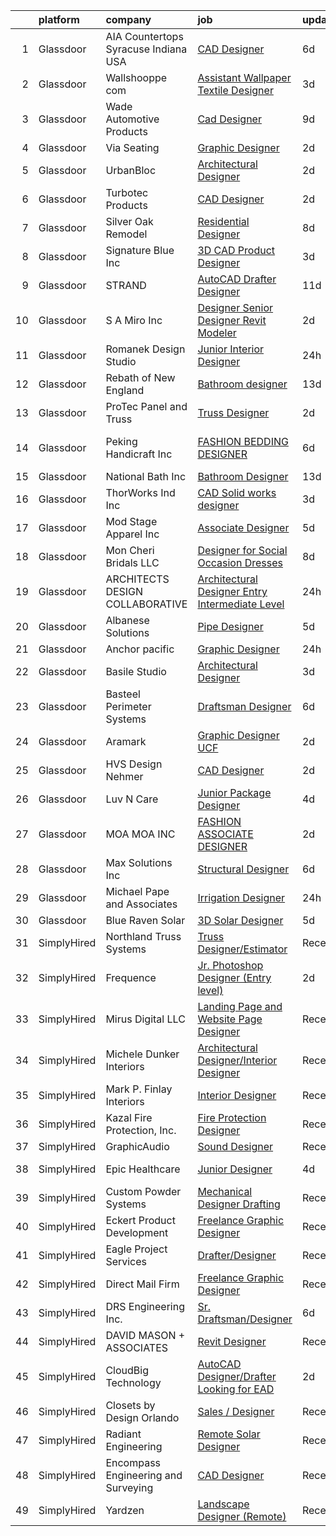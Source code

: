 

|    | platform    | company                                  | job                                                                                                                                                                                                                                                                                                                                                                                                                                                                                                                                                                                                                                                                                                                                                                                                                                                                                                          | update_time   | location                |
|---:|:------------|:-----------------------------------------|:-------------------------------------------------------------------------------------------------------------------------------------------------------------------------------------------------------------------------------------------------------------------------------------------------------------------------------------------------------------------------------------------------------------------------------------------------------------------------------------------------------------------------------------------------------------------------------------------------------------------------------------------------------------------------------------------------------------------------------------------------------------------------------------------------------------------------------------------------------------------------------------------------------------|:--------------|:------------------------|
|  1 | Glassdoor   | AIA Countertops   Syracuse  Indiana  USA | [CAD Designer](https://www.glassdoor.com/partner/jobListing.htm?pos=116&ao=1110586&s=58&guid=00000182a04db3779038e59a0a2930fa&src=GD_JOB_AD&t=SR&vt=w&ea=1&cs=1_1bee5c77&cb=1660546823528&jobListingId=1008060992323&cpc=23A796B44307ADD7&jrtk=3-0-1gag4rct9k61l801-1gag4rctnii2k800-bfefe96ab49a75f5--6NYlbfkN0DL9VxvuwsXKGG1X9b-5jECeOd4H_UpJehWX3Hrme_oVM0eBdFY6wnadtj-6Z5-XsySmj_ABo60m3gNR1CNwl548YDJSDfwBaYoatK6UD_Phvf_brajDMdpNS5GwL0lGMbeZOkcNb5sjPIiE9_1XcOdIZZKmQO7Z24BVzmc9d88AKu3PEoPwmcq3lLzUtYdWye-wAJEpQv2KkmGmWW8diftmDC3KasVnYCZdpeqpPForNJ9G-6MHXHjt2MAbbfrUgQKtaZB--OEQphDUa81oeifuhW5Zdc2QoiN2QssosNYxopXEsXXkSN4PJ90T1-7Sm4fgDeIEkmJO6NJ77LmALsoFxaeRz8Aj7oXPyTX8dmaTP3lIxdeZrjk4Jmr5DEGyPvASOXbRxOIV35f5-42WuxFEivSJBFDDieC2zA8v55j_HRIt6CYK_gtmtHwuHwoyIlxM7bgtIE4gg4aU5apiNdk1IShW1oul5crCz-oBQ2VtIePn6k1oRSnQN2IAVwUH1M%3D)                                                        | 6d            | Syracuse, IN            |
|  2 | Glassdoor   | Wallshooppe com                          | [Assistant Wallpaper Textile Designer](https://www.glassdoor.com/partner/jobListing.htm?pos=130&ao=1110586&s=58&guid=00000182a04db3779038e59a0a2930fa&src=GD_JOB_AD&t=SR&vt=w&ea=1&cs=1_e28e97d5&cb=1660546823529&jobListingId=1008067010991&cpc=F793441F64F6F721&jrtk=3-0-1gag4rct9k61l801-1gag4rctnii2k800-fbf8e3a04dec8374--6NYlbfkN0CKNvdBtBh9SnuMcnkEvhJOJZTsmZHyY3ybnWicrfIHv97nR43vVhO-i8ot4X9sG2294QwZ7V6IZxVNJiPY8iitf1MqyLPOpVCXQHx4nFO-VTFSzISbuaeT5xWRb2C8DYvhzIktWIxp1_qRBokMSx8DU4ebBjW3FnugYUZ7oi0fgBEpb48vSKgRMydeTl8slz-iFSnHaFxNzXqKmubtq_hOhHSMWwJ9KWTThz4TaUPJxmvVJ7blPMdyYi5VPs_ayH8h3ZnOsPo_27tPkyUcXaJElYtZHm9bUPSm7bM-SVG48Af0YRwCFnfrYh-e9TA7qT4mQuKIEKHG_9BttHO93GqMd562m-S4rHEza7hfYa5fvG481D4fTZfGYO_FyFrGpKu_WQV20bcUiCUCTB7n56f-_K9CZgQvTupeT5xnjc6knKr02tSqG2TSmnioZjPRXNBjx_KJURnLAGl29tL9FGQWwSF2SX5kks2ow112qrlpv1V-ozOnLyg_fdtZYo70Id42NJUFvRPv-Q%3D%3D)                  | 3d            | Los Angeles, CA         |
|  3 | Glassdoor   | Wade Automotive Products                 | [Cad Designer](https://www.glassdoor.com/partner/jobListing.htm?pos=118&ao=1110586&s=58&guid=00000182a04db3779038e59a0a2930fa&src=GD_JOB_AD&t=SR&vt=w&ea=1&cs=1_d67b85f7&cb=1660546823528&jobListingId=1008055984808&cpc=006647ECB170E34D&jrtk=3-0-1gag4rct9k61l801-1gag4rctnii2k800-bd6dac7dc1da526a--6NYlbfkN0CHpSnjIPxMtekS58WZl5Olhjo2iWL5RjE_Boe0ccr3Ft9slSUHXB-2R_QLyfj9mhhYhnnBie6RQ_eWupc9yan12A-MYpE4MCaaD00Qe91jBJlxuEBhzgkbZPXm4BJI8J4SqSzHUA2zeYh4j1-9pHwvuPalaFPja8EHKMEHNWUVc70Yf8NDRQ9dY-WOV-3XdD22I15ybx-go5pKJMPDFshraEuIB2sGi1Zjtlm6wIH_VH1hKDXN7s0pTFsOOt2AcuL12dy6565qmHjZy7wKLnSOruOClIH3uTkolSoKyZacJJhhll8-BZ7R5syTAJ5MdPH184m4XLw1FqjhkjjPiO8S3TtTArKrJuRirYdDM8pa7_LuTsXy28MV_1HB9jAIXaQGREJgsRcx2l4CJKqfUqK_TeBgEZlDC20BO5OjgkYK1ccBtAUGejah39JGUbJlyFaxn1wgw6hynbm9NGOzWUf_DZpkhiU728GE5OliHHZSllYDE75_OM4x)                                                                      | 9d            | Salt Lake City, UT      |
|  4 | Glassdoor   | Via Seating                              | [Graphic Designer](https://www.glassdoor.com/partner/jobListing.htm?pos=103&ao=1110586&s=58&guid=00000182a04db3779038e59a0a2930fa&src=GD_JOB_AD&t=SR&vt=w&cs=1_7031c29a&cb=1660546823524&jobListingId=1008068135636&cpc=0235270BC6B3165D&jrtk=3-0-1gag4rct9k61l801-1gag4rctnii2k800-d92e9d04b23b653d--6NYlbfkN0Da-Cx1TbUPouR8Cak7DPplTT5oUnR1wCs8tgPzGdYbz2j1yUFC4FvklXxDIGLSRmdrr2Z5ozzhthS7cKYcHnAp3ROtc8Ms539D1hs-stpJSf1gFt4ikMtw2nhyXEU9-NenVezEI2AWBMjH8Pmods5MTBnIendEESibVpgYYGO0gd6d-AB5keTA6ArJjrp_RByp58lPTLD0wOrWeQQ7hBUsgPoyKtsB9qK38IMVo-ORKx7tMW7l9WSx9Ofhcod967CkG0w9YtgxFrxfg76lEJENoKy32cfCDQA1kO5kbDpLJR5d7AEMkllSPMw07FW2XY3PH_W9Z9XZjhbVnXrb9YbveIUrGwesFLmDphztY4UfgGhc5KRbGofiXkdYuFU7RbjIetouqRSoqYYLrG0qBjC27XAfspLuKkcaqnyeoLBI8YcjMWUl1RzOhGarO9rIEZosUUxCuZ6wDnVkyGXC_h6qJ-sxGlSMYNDCZRrkubjU5yDqwumOhWrf4FRPkHRaWo4%3D)                                                         | 2d            | Sparks, NV              |
|  5 | Glassdoor   | UrbanBloc                                | [Architectural Designer](https://www.glassdoor.com/partner/jobListing.htm?pos=106&ao=1110586&s=58&guid=00000182a04db3779038e59a0a2930fa&src=GD_JOB_AD&t=SR&vt=w&ea=1&cs=1_122090f9&cb=1660546823526&jobListingId=1008068632380&cpc=FBD2829E5030877A&jrtk=3-0-1gag4rct9k61l801-1gag4rctnii2k800-ec8dcd0dfc360927--6NYlbfkN0CNayYzF1mBaI40OgT78t3Q2d9IxlwDzhsYR4HK7epYUURqj7ThGxATS46so77K74Bg_a0OuD2v-AQ930NLPmCvJjMzWR7MQlCLbTzN2RJZV8iA4sVSpMYfv8ZNnYu5VsQq4MM563MHJMQXYim7-0LUPxsZkyJ1Nb2SVn7ibh0ZvcO0gJh9PaMiXF_wfQAcn0G57beuCRRieypPqDplZvtC7bO2EaxvsnIhrXel-7Jal686ss8LhPye5jqrouj3zDR2C_bAfzjsVvfX8WJ516NJkzSIYGdB5urmHke75UrCG89RZUiXBQRhTRvWjdY3pza35LDnXS378uqSbBnULY49eVXR2PBw8I-9DjgTQfj_vJlTj3vRPefXR2F4aO_VFrh46voTZDEWifvnBrsOnqCWZDHiaxpXdwiCH7S1N9S07WDt1OTeZX-HP3rHFqL5jPj8uSWxn27IhVCgqMOX2R3Anbbc7T6KZuOOY9pZxbwg-bXfWizOzI6ohHgOQ1ciKIBLEiPGGSTcig%3D%3D)                                | 2d            | San Leandro, CA         |
|  6 | Glassdoor   | Turbotec Products                        | [CAD Designer](https://www.glassdoor.com/partner/jobListing.htm?pos=104&ao=1110586&s=58&guid=00000182a04db3779038e59a0a2930fa&src=GD_JOB_AD&t=SR&vt=w&ea=1&cs=1_7d354847&cb=1660546823525&jobListingId=1008068362493&cpc=C36052A7C128A3E9&jrtk=3-0-1gag4rct9k61l801-1gag4rctnii2k800-9fd5c95f98394e45--6NYlbfkN0BuJRXdvue9dolYTmuHwn9XHfC0H7lVX1XEupFdILV34sA0xxdJW2kGSca0JTNFmQvbz8i2rJUwqs6iCAP5EvjyeuLCYoXrrU-oAeAcdNQQoiwKoozbvUHaTI7tGG_G3PE0HzCnHovn9y4MospxKHrwuGCIDbx4YkRCTlxU5u4O3oHzBBd6eQNjt6ZMOe3yU76h72HyL4qRs3SHH1R6bbChjPZol_DwNk-dTONCNyDDeSeR5PaFiFZMXDvG13BCNx-FM_A4mh0nHOxMi6WM7Srq2j7srZftSYUqgJdjcvqAAoM4H3VY0RwkIfq4EDaTAAEWVRr5-zdkE0u9X7s1URxtH-fkfSya350oFTq7C6TCeuRJ7-ivM97qaG6Y9wyLaffrTxjcnu77L1cXRgZHbMx3sX3BlL8kH4a52_af4XYmuIJKCOg0miEAyqNmwq7gK0iYJ3fflP9L6WnMdpjoBmjlEIYKOhlS2LfNHAxxTd0wxx5rQIvGPoqOZZShIAEchj5hVwSdNFu6aQ%3D%3D)                                          | 2d            | Newton, NC              |
|  7 | Glassdoor   | Silver Oak Remodel                       | [Residential Designer](https://www.glassdoor.com/partner/jobListing.htm?pos=109&ao=1110586&s=58&guid=00000182a04db3779038e59a0a2930fa&src=GD_JOB_AD&t=SR&vt=w&ea=1&cs=1_cfef908c&cb=1660546823527&jobListingId=1008057110527&cpc=8454459131F57D30&jrtk=3-0-1gag4rct9k61l801-1gag4rctnii2k800-29cd72c61e90d9fd--6NYlbfkN0ADLAHclh9lV-IxvB6UYDSKUEuUdoKGtKF6pQc5DJWRU1flhNZ_paebUl_gYXNmVYEIgsnXLVksZ1r7z3xEodOvzFklO4mhlnsx8HSzODpaRj0ljGnt5FQVQUGqqffbmBbrNHJ1AZyLu5olhjed8WdYoa4BiMtzCFrcuWxcA6EblUt-u6f2BON9kdNglunDh6cSlw6VDcop1eVrny5oGpjbM3ebmnXMld2Fh1t3_t40Bxer8Zt-AIHNVy4wmlp10IQOP5IeTtfHKH_JzLWHiR0RgFzxIcQqIThw4fY0pAG2olnAmEdG3k8o-J4PuT4QRDFs6RI1OQcVkUIEJ0VsbtSANbQ3--yBI-aPR2VkpxK6LI9dTBJ6i8b0vrtAevjChs9gNOMXRFUn5vN4y3XosOnHzarNOu7ZmDBdH8HZ3MAmM_ImjR9U0kdJNdOrEPNJxJ4Uwnm1Uy5PgrRrDrE6JYyARTr6cUHK74g6CpuW0mHIxMX3OXoXVqAD8MYZZasKagA%3D)                                                | 8d            | Atlanta, GA             |
|  8 | Glassdoor   | Signature Blue Inc                       | [3D CAD Product Designer](https://www.glassdoor.com/partner/jobListing.htm?pos=111&ao=1110586&s=58&guid=00000182a04db3779038e59a0a2930fa&src=GD_JOB_AD&t=SR&vt=w&ea=1&cs=1_c797551d&cb=1660546823527&jobListingId=1008067139928&cpc=B4454408B5C4E155&jrtk=3-0-1gag4rct9k61l801-1gag4rctnii2k800-60f998b6e88f67b3--6NYlbfkN0Bi-g4OEguhQEx4pjzkmulzkFDPdVMQm6g82nLRMcVRUMnZUr0y5XvhZobY6IBj37mumuHfRFhn6GcxPqGYtyHZAmGoREzziX2KWrII9ymLQD4xQLMuC9tbnSFUFRxFIKk6rMlux-dGOgWNSr_QNGWKZBTdD5P0FcsM6M7m_KJith9F0zl_j0u9Q7WO9RDd2JVqmDWkBlbBr5ak1vzBF0WUvd68V60T2z80tQlIVEDFEsIzoj_n3j75qMhet4XkI27O8pHAN4UZ6M6wZWTNm89coBOnB3Vn90TfsNWzpe5U-fzzUFQTdsMp7EkQqMuVsXFeXmvYhmgyoVzPwOZ90E0W-TFOWtM0DQNHFOqJ1L73yvfUvkXh8V94s7uKJJQj2RCt-kTaVjx295nRcVESUfVp67l6Hpz2KbiHW45FzFaqNqZ0Q1ZW40eG-_gMs5dWDdDilP-Ja839RqaH9fjC0-BW4EQKL-f_Sm3WrhbRJBXrDgRoBLlANNqHyEeY_oCKsIJ1ypeXRw4dMw%3D%3D)                               | 3d            | Walnut, CA              |
|  9 | Glassdoor   | STRAND                                   | [AutoCAD Drafter Designer](https://www.glassdoor.com/partner/jobListing.htm?pos=126&ao=1110586&s=58&guid=00000182a04db3779038e59a0a2930fa&src=GD_JOB_AD&t=SR&vt=w&ea=1&cs=1_cb9a4470&cb=1660546823529&jobListingId=1008050297245&cpc=8A0D8B039440F4CD&jrtk=3-0-1gag4rct9k61l801-1gag4rctnii2k800-42128e8cbddbb27a--6NYlbfkN0D4nuovUOU2dPryPr7-xanE7ZFWASvaSyNm3BqXIbrO0mbuVs3KgtuhPgRkUgbyHy7TU9M3cANGhuCte74zt19L1fYku1wkNo_XghEaL9WYO8SKYALnIunKfbbyStydqhnsTqts5TJrpmlK7jbo0jsZnu6cOC9Ixj22aAgng2V5nuCjQNeq_VeDAyLad11lm0lvZdJvUuStuqdcK9kfqXYhx-pe8K1a4fuepLKmD1DruGeADzVERBbnJPbv7RDX45mukPN8S-2vklblqglwFS3txm2aJfXasiiRwvISKpUJHdVFp3J0_jbBO-BzdnWM6M5waF_2DZ1gZuJFMN96ICBVhJ9DF1reukQ1OK9s0gugQvzvTYF-4kBcwhIm45ubzOpjLs3siFz2XKBTz4UHjUw6w-kc-KLRze6dzeb36vYef_7G9boraNPMCIILNz_fg5nhVmCaGjIQOWZnNcvZNvm79L9ZHA69c_ZaDzX4eQ7kSXIfHgYo1YQ07qp6IUAYklhVLgh4E3Jntg%3D%3D)                              | 11d           | Dallas, TX              |
| 10 | Glassdoor   | S  A  Miro  Inc                          | [Designer Senior Designer  Revit Modeler](https://www.glassdoor.com/partner/jobListing.htm?pos=127&ao=1110586&s=58&guid=00000182a04db3779038e59a0a2930fa&src=GD_JOB_AD&t=SR&vt=w&ea=1&cs=1_ad5041f0&cb=1660546823529&jobListingId=1008069101895&cpc=40021B6B9FB64F38&jrtk=3-0-1gag4rct9k61l801-1gag4rctnii2k800-844c6384dc63a064--6NYlbfkN0Bu4FQ22loMqVvCCWzX_HRouZe6KJrZcG18s6aqB-lKrTGG0zR6SSZkRqLxj3x1kkzgS1f4gas221zMRO87PqWKNGwpSezF2ZbpDTG5ckIpgRmXlsyVINXFzp07IOxI5nuiWPykNaQTYE19jD0_hUrzEJTp9LrQlE3J9KyQue3NS4PcRoHg2HfLdA13L_iva6rGwdrVq6LHkYfhBy3Ys_fayIjioWEJsPkcJrT3oVf7k1ERS9sDBcP2Rw_l3uFgdYuNc0dmndopEzZUUaCMK5PhXwxc8G32v0R7wjfO-JoQYGev8NWQG4drUqXEviIJeRgviOQxiS3szZcTvlp3u8Tk7NwbY9-yjGULFHkETy7hZ1ThluJMJb1GVCjryGlwGtUqsWYpLLzs29Lz-yMiGgjeoRKMdG72-r2KCO-Ei06Tqk_-fEmaO0NyD3XKqIW1WbcqMRURqDzWQRjFjYKMusT7_luNiP7jYZXo31gL5q7E9SB3kJlMXlgkey-QgEvLmNsn-ThWtc5I_9gOW-WhTdAR)           | 2d            | Denver, CO              |
| 11 | Glassdoor   | Romanek Design Studio                    | [Junior Interior Designer](https://www.glassdoor.com/partner/jobListing.htm?pos=125&ao=1110586&s=58&guid=00000182a04db3779038e59a0a2930fa&src=GD_JOB_AD&t=SR&vt=w&ea=1&cs=1_ffe2407b&cb=1660546823529&jobListingId=1008071125770&cpc=923E3B470662C757&jrtk=3-0-1gag4rct9k61l801-1gag4rctnii2k800-ae86b098eface932--6NYlbfkN0BTy4Vq3kUv-8E8fBOrhZt-7WJQYqv7u2ur6JnxlE7nq4-qXnbw0pV0zIx3gJMYnzlIb8wJfJVN6Ld7rCCQE3bmlrPHd-92xuvaUj7ZPLjy6OM40FN0PBFKDEKhNvDn9d4c_Rd-wq0C4uG6VEQ2fBPDQzI7T-C_OthU6nCYRtdWvhsPPZ4ptMur0-IODcQ7bGmdOC5fYZDfuUKExTIOmsevhm8CFMwPtisS0xqvUlyRtdmBfWR6YmmVn9njxh0ytEdMkOH8GZk4m0bbheexo1cV7qXQHHEJEEjq8dKg3Osl1N3ZOzTB0-jEx4mpV0TwgmDVondCZreaqwt6X0lOCQENbMiDwo7affd4ZSxSl0eJiaofkMWY8Gc4i_U0r12pwgtZ4V53oGeCUu5PlvoIczEGshbvJHE-tKzPIY5tIXtdpbQ8OX8wwdged5u1jhZ_PBjl1eQBe8W5P21s4rRJCH3y310SinWGSCx_H7x9-brytKPP-0epJhL4BCv3IXS4vDGcdZ3669nAUg%3D%3D)                              | 24h           | Los Angeles, CA         |
| 12 | Glassdoor   | Rebath of New England                    | [Bathroom designer](https://www.glassdoor.com/partner/jobListing.htm?pos=110&ao=1110586&s=58&guid=00000182a04db3779038e59a0a2930fa&src=GD_JOB_AD&t=SR&vt=w&ea=1&cs=1_40b5330b&cb=1660546823527&jobListingId=1008044937603&cpc=9B12395D9F8719A3&jrtk=3-0-1gag4rct9k61l801-1gag4rctnii2k800-e4b87511f97b73d8--6NYlbfkN0BEi2WQZuqn2kYNyXpGfx6DB6u809duMqa3v7bCT3PISkGPlPOSw-o0p-Kv1LZsaqk6SjRDfiyODlkBBAS9-HdWv6lRlYCYi3_1o-n4Dvo5vwaJ23tVw0XkgbNfZZKrjNqA-N70qHgxXz8RiIWWsYbkqn1yi0FXxp_uyFfpHHicl9sD-s3GfIQzAA4zq7laJKQyBVn9kOoVtLryt1NCqx82_p8u_t1AxjwWXfN5hoqARMPcyt334hBx1F4NnP6JB2ITnbQvieAiKZSvMl6owJdncfdyDlOEiBiz6f0K-96oNmce3__o1GIX8mPeGDEgrIbjL5IAEpB8YSJMdeVZgm__bJlTsjs_vsXMgy9GhtP2t9XmYDMq-1zU2YYodwWZSCC3SNrvl9hoVH1KNblmqcXO09rf1sgNbQr3VHjdlI1ECqTQteqq73MlCnU41pb3RKBT9R9eTCzD8IE4k1VBZSQqXSXrKAI4m2N7j5tWAI8XMC9pB6nsNGAvmu3bvkbNB_M%3D)                                                   | 13d           | Hartford, CT            |
| 13 | Glassdoor   | ProTec Panel and Truss                   | [Truss Designer](https://www.glassdoor.com/partner/jobListing.htm?pos=120&ao=1110586&s=58&guid=00000182a04db3779038e59a0a2930fa&src=GD_JOB_AD&t=SR&vt=w&ea=1&cs=1_68cdfb69&cb=1660546823529&jobListingId=1008068396055&cpc=F5E96E35A1725171&jrtk=3-0-1gag4rct9k61l801-1gag4rctnii2k800-0f42a1de8238261c--6NYlbfkN0BTy4Vq3kUv-8E8fBOrhZt-7WJQYqv7u2ur6JnxlE7nq4-qXnbw0pV0LnjGnDSOTSr7PN-lte9s_zM5WMbee_etS3dYk9BLl2z48A_bQG3oZZS3KQNEwlvEBphUvlJeoY6XaDr9kMypHeJ8P1yNP26ENc0DH7lomL9MjWhrc-iTdi4EHFRWNadyxmHuXP7ZkxRbsIsAuyUlgZuIlkUjmXYu_iRFgGCDiLQE-WRBI_uSYwiQNel-97YMp5W0d41mtCF5-N3ZazHcRde7F31VBmXI42cMyBkJcbWtsj_slMdclhzzKKesoNPs5XQiljy4wn1oZ5T1iqgAaqEc-mhM96H3mTeLwKgx6FOw6bDWXQrA_oe_Pr-qxOTssXEbkCh9givjjGIyIlInDm-Mn7S-cVl4E2pvigOy7sm3WjWe-qViFbsHtVOyflgi5uXkB2RYSLSxvtu5HLKXUxLY4Xrx12XTsvLyfko6Vbdx0ecUnml-PLEBJBZuTYLGBqxDcaLIbEA%3D)                                                      | 2d            | Remote                  |
| 14 | Glassdoor   | Peking Handicraft  Inc                   | [FASHION BEDDING DESIGNER](https://www.glassdoor.com/partner/jobListing.htm?pos=124&ao=1110586&s=58&guid=00000182a04db3779038e59a0a2930fa&src=GD_JOB_AD&t=SR&vt=w&ea=1&cs=1_6f9c36fb&cb=1660546823529&jobListingId=1008060707359&cpc=D39918EEEC7506B0&jrtk=3-0-1gag4rct9k61l801-1gag4rctnii2k800-ea88e4c15f4361e2--6NYlbfkN0AU9TUFfx1cWrWT37grlbBMIkzeHpL5ly2dIVydrySBsjwCoMn8jmivK_iwmwW8LA_EH0GthnXqcJqv0Mwhyq9qJ3AK5ZzDtU_EdxFpIJDc-6I3kwcf3oXJ5dLxfclj_8bb9C9giiWgaVPVplnJhc4DHuaOq3LTF_npvRQQKQYREz3vYDU-DsrcNVR4lh4Waf_dH5zCEmNhe4u6lnZ0ZwruODKXWb5IYb05FZB5kfFCo7LdTB9YXs2vj7WLXy5s7tMM9LlKTbUU8QyE9FrON_HIsH6c5j7rhbAQ5IarsCVf6eVXsH9p91byPJh9G5zrsOhvHX7AfGdzYrKWo9MaZhvwg4IHL36wDo0xsoq9CxKlkhzXsAGRrtDNzRXGPBYKuxTbztyZSlD0R0-m8PnT7C0O1EKxRmAmh8vqhzNVq14jkNwGuVYx0LSIzzK5j1KeXa76pNG6RlZcUEa5AtwGA-OyF3KfSV7VQ87NIvquwQEwIdwaT9oU_Y0tH0h-1IsNy9ahrdRiQY11Bw%3D%3D)                              | 6d            | South San Francisco, CA |
| 15 | Glassdoor   | National Bath Inc                        | [Bathroom Designer](https://www.glassdoor.com/partner/jobListing.htm?pos=105&ao=1110586&s=58&guid=00000182a04db3779038e59a0a2930fa&src=GD_JOB_AD&t=SR&vt=w&ea=1&cs=1_596c116a&cb=1660546823526&jobListingId=1008044851291&cpc=91A66587F56D6347&jrtk=3-0-1gag4rct9k61l801-1gag4rctnii2k800-78ffcfaf9005f736--6NYlbfkN0CO3DEfAY9A68AIVwcxeRGvQUfeLcLgbZIyCfLEHxv2SbETCGcreyMc-iek1p_pYoO0tDvgqi0SsYi_L49Jx65UftbUOHIJAnK_3QJvbU-suhuF-KiXRYM82UNPUsSt-o0zMGzkixwCrwwkEccIQPVKjfpgVdzAu5bZEcnzJnwMenNFApRsAlpYg8LUi40FraP5tr1oCsLEq3KXcBL2eHXH7n2Kg81lQnJQbDv4xM5cgwEiP4s9i5K7jLZtBQ3uS8ZC7piKkad01CEpTAS39Tcoan6-rlX9bT1AjRI9rSkpRqITlHFRbl1OF42kNmcUVh4PA0Io5QoC5KDcdw7J8Xt_4z2aqka5RvXAcJ1CIeGe701YpGhT1UJ5gcXyyfffOEFA4_0rlw8W75-rAp4QbG4s6BFr8DygSvS9quogNpxds1BvwPt0XhtcJTn5Y2fHfxdQ_73ViEMZ91GBoWcXyDyVzxxgTSKWQcnbD-TQP73jQdxoGdJT55n33Jts-lxUgRQ%3D)                                                   | 13d           | Sarasota, FL            |
| 16 | Glassdoor   | ThorWorks Ind Inc                        | [CAD   Solid works designer](https://www.glassdoor.com/partner/jobListing.htm?pos=112&ao=1110586&s=58&guid=00000182a04db3779038e59a0a2930fa&src=GD_JOB_AD&t=SR&vt=w&ea=1&cs=1_2457bec7&cb=1660546823528&jobListingId=1008066936559&cpc=7EF4045EBFF25D00&jrtk=3-0-1gag4rct9k61l801-1gag4rctnii2k800-4802c93534ec94b7--6NYlbfkN0AtlW_omU2Xx3W-19HQ_drmTKCWebiHnmA5lS5PDL5G8RvaRScdHDRjCsfl0EEl6eOA2zEOmY3XSMDHset4xYf-wKH0RYEaMj32YgcKr-mVJLAh4rEZd4ykuEEMXGmhn-FccPqqEfKmVIY7ecULYIh6SDJcd1PEjGxsJnY5A3NQcWzhuGQsOxUznk8cMoBw-QkxMLcDkMjxeXxmalvcGacYaysg3ukWa-3GUq8D4B3ATF1ZuQa6pXIsGsmMUqfhJVLWkQ4ivUs-CLY2_cfPoMldLspLo1VZRDJ6brNgeZu1_z1SA7XeEsTC87EjF21XhKTbYKOtydh5FK40wR4BBirjWnHyaNtWRtBUXI2ZyCbIqUyMgKc44zWLSFmaHUQSD5gaZrWF2CTH5T4PbuHPvH8vyxuDmj6HctgRtGzrKz6wrj-VRjx07oMZmoC15dxSVzfY8B3cCcGuDOZ1GPunqFrOq58hfBz1X5sTKI_5W5XdYcRdVJH0pxtsuZYuaBH9Z7URskkH99ioeA%3D%3D)                            | 3d            | Sandusky, OH            |
| 17 | Glassdoor   | Mod Stage Apparel Inc                    | [Associate Designer](https://www.glassdoor.com/partner/jobListing.htm?pos=123&ao=1110586&s=58&guid=00000182a04db3779038e59a0a2930fa&src=GD_JOB_AD&t=SR&vt=w&ea=1&cs=1_7d376b4d&cb=1660546823529&jobListingId=1008063489969&cpc=3028881457C6165E&jrtk=3-0-1gag4rct9k61l801-1gag4rctnii2k800-0f7fafcdc3d4c6fc--6NYlbfkN0DsBOlmEAMqZtav1V1WKZO3RUElpafjggtWvxyDQ3xFSizXPSZQh0Wdvl8rI6sPNq5_5QAC6KY7joAEeU6mLGyfgOpQqi3NUQp1PdpAUu2zMrtLcAgU0faCwSeUaqHQ5lthxhYf5i83E4_AUB0Y4M5_KYJTz2y5debrvioOIGbgceSZp7ljH9cPAaqmk3VxRn-aN2r98WmV6Y0yoqreyfsZEj9jIFNBchd3l6bhRfpZvMiFnM3N3VwQycL4pfu1jrLsh_7JiaknmbeWTb3YpLKKLkSm5a_CNztJZdQrhVwZRuHxUn0e124Y-Ra3pKgQ9zmqJviYcqGOM4wUWy12QiQDGRxKvw8CFnIfKPUQwM9x5UIaTAevYSziCRIY0c4qUSZwIF0LSgTKeWOJ5uNr42Izco98DvBIle9I4-kLKS5YHrU4KtGyYETXtz-3MdPJINkA-ZLyD8XMZ8wMOBZb3e2fKlmH-cg_sflDB4a1IhB5YkGTh4qvd1puIlOnstgG2Ho%3D)                                                  | 5d            | Walnut, CA              |
| 18 | Glassdoor   | Mon Cheri Bridals LLC                    | [Designer for Social Occasion Dresses](https://www.glassdoor.com/partner/jobListing.htm?pos=115&ao=1110586&s=58&guid=00000182a04db3779038e59a0a2930fa&src=GD_JOB_AD&t=SR&vt=w&ea=1&cs=1_5366e402&cb=1660546823528&jobListingId=1008057203121&cpc=F4CC4721A073827F&jrtk=3-0-1gag4rct9k61l801-1gag4rctnii2k800-02c681e6a28d7d5d--6NYlbfkN0C2SVAOpOeIWQkPp9EeCSLxTLheLRty2uanDx8E9nXZ3rFVmSnLRG2mnPkAGh1eSW3J8lYkoOb_KFWOvSVYCFcDXGFAYyF931r0qvnzF8wbzBbi88hfZB9ydUA69pmQIBAof7FIlT2vX-mmIjQV9JLXDTdSUMv-n08TWZ6m7jrIGoi9Ns_SLfdzjbVQt8fhfZHYjAf7qMvTgoZU6ni3xLoSMy9R5aJ7-5C4PzRvh8Y88YX93Kvl4aULi0T_1eGdXW_Z-fpWYVEtkQr_l7KUacnul8WdFI8wpHdBuprUQJVwlILwVYKAYByaM3wKfQm_4tj-VCz1EU5XyMFdmlmMFMPhYeQYXGSSzlPn2-nFCJ4RysXj3ohM9R6jbb2n4SYrBLn-mnjyQsP7ko_nNxq75QJK08Px_Teayc1AYg9G01aa15JRw2s9KTv_68wdUUKOpIUe8p-ApurXQ5xxBTfb42Es8p6sbFfZZnXODqv-7z4qs5ZTex5RrgyoxEsBImQseFGW1ein67OHOxOAsAuJVDwr)              | 8d            | Trenton, NJ             |
| 19 | Glassdoor   | ARCHITECTS DESIGN COLLABORATIVE          | [Architectural Designer  Entry Intermediate Level](https://www.glassdoor.com/partner/jobListing.htm?pos=122&ao=1110586&s=58&guid=00000182a04db3779038e59a0a2930fa&src=GD_JOB_AD&t=SR&vt=w&ea=1&cs=1_0fbfc4db&cb=1660546823529&jobListingId=1008070417513&cpc=8B69257BFB62E45C&jrtk=3-0-1gag4rct9k61l801-1gag4rctnii2k800-6b48011962cbd111--6NYlbfkN0Af7IH--f52cTUDwFMUanxXcd3NiV5wYJyzlyk1G5yREShl-658hPz7PeSlRQpHEL1nQ1C1D0QSP_Yvv8S927hukmBdZQBv4OfH0vODNE_trwwm8e-GyK5bL7QiBjAvyfCWgU-ZqLsTakbx9MmHszmIIPf8TGwGkuTJ0RqPNJHTpMPE98FQVZjuEwiItaIdFGRvvRuatl9frVVz351UbwlvPnWHwb5ZbrAyQgnPjT0h39oG2sxs42TbRaiPh_D4yBYlrwiFxVOcA24wjab2yN7V5nRDXfbwTyh14qQGZblqt9-xH8bVTPz_-a2k2i-tl9JlJsUO2zMsZDwI7ew71JsVH7BuzsO2fzEMO-Am7mBef_zB7hfGKck5VfED1U66Za9CJ6Ceq0spd4mv8QQU--WjODaLfBpbY07aoiV5KAE8bpvmFmFm3WILEqzFdVSlKvVAmTfTCkoQydhEgDabvnsAIFWc9tFlyp_SOIWCk03zJZypvKNrs9Aj1xSaFanbhy4d299E4iIrzQ%3D%3D)      | 24h           | Port Saint Lucie, FL    |
| 20 | Glassdoor   | Albanese Solutions                       | [Pipe Designer](https://www.glassdoor.com/partner/jobListing.htm?pos=101&ao=1110586&s=58&guid=00000182a04db3779038e59a0a2930fa&src=GD_JOB_AD&t=SR&vt=w&ea=1&cs=1_88d8807f&cb=1660546823525&jobListingId=1008062924041&cpc=BFB4F02CB12EAD9B&jrtk=3-0-1gag4rct9k61l801-1gag4rctnii2k800-b1723c2f6932265e--6NYlbfkN0DYRkllJmD3iSiBlC7BSQyVL5HqySJO6Dryk11rFR-_C4sbuCQgauoFbLiblm_1sk7zA1rDrAispLZ2KINFdvMLd5uL6IN2SDHnYI5ORbPdJwmvvF0DES6nIU3MsPzM6TfJnV59KbMsqL2g7StxaZ6_XThl2eJPAfCJX98esryweV-tdfHOKzR7LwyEjDFRnfZn7In6AEmu0KcdbqyHuEO0pVfD_zr7fUQFUnWw67LR8-cV2QEf-hmVPMJcki0G8gPDV9lSJpPblDqbDiPE4SpFKmffnNiUahjMU6MPTznHOvZXMCIRrwRA0jahaDPUVvIVdNWpZsVKx7cblOujLq8aj9SIa-K8a8d-kVoe3F5btDg2SpHdz4HEoHJliZdeEE6wiJ9uharl3IxWnHO1pmOU6NUeCi8bmhQVV05L7iQLls_K4NdDVoveRHnm_5wEoC-DTyyECbEMSy849zl82eTKa-kJ-Pa1nsGoZkt24bRsKr4xPXBBF-oJL-lHJPX_utt56_yX4_ytBQ%3D%3D)                                         | 5d            | Fieldsboro, NJ          |
| 21 | Glassdoor   | Anchor pacific                           | [Graphic Designer](https://www.glassdoor.com/partner/jobListing.htm?pos=128&ao=1110586&s=58&guid=00000182a04db3779038e59a0a2930fa&src=GD_JOB_AD&t=SR&vt=w&ea=1&cs=1_1cb80300&cb=1660546823529&jobListingId=1008070156957&cpc=6FC5BA77C9A4CD78&jrtk=3-0-1gag4rct9k61l801-1gag4rctnii2k800-1929efd182986724--6NYlbfkN0DeyJ4CP5CzwT7broxeUwKBt3co1QwKwWitRQqJu2WRZ_kKpMlMYLC_RKmm7AbRJRd3YOEvMG3vNU2tc1zUk-fGFZxxlbGv86mwarwAbXEfl18TGLts7aSmT2LaKyaUmmlVMO0Es2bY-EsRyldHgQitetA9cvkPZ4CS6O8E83hLk8B6aOA2bj4KneYtCDlflYh33yu3qyiXCgX3P5vQmxW7QDhaGAFQQbFjuqxJMG6P3bZog-9AyRxQaRKeAISVuA3pc73QOqswworEoT-G2rruypmA7UzUpQV5txaIlz8xtw3NJ2Q4dvmwNnI0AxAv2zVeRy79Nj6zFqE4pNvtcZQ32JolSnROjgPC3TbXk4r-LVRyqNuFQ7hfxGBXCXd2rm2SzjzRZ29isw-r02D2NU9vns9WHoiVSnbRxlaNw6-IwtfHFNlsgVkqVSLKoa_Ty_M243eRXeJ8SRrI-p-KPxRuZbyrf9ILgR2JGIbUsuFn-U1jWWwNgmnVRiGjDqpUL1o%3D)                                                    | 24h           | Remote                  |
| 22 | Glassdoor   | Basile Studio                            | [Architectural Designer](https://www.glassdoor.com/partner/jobListing.htm?pos=114&ao=1110586&s=58&guid=00000182a04db3779038e59a0a2930fa&src=GD_JOB_AD&t=SR&vt=w&ea=1&cs=1_565ee4ab&cb=1660546823528&jobListingId=1008067380452&cpc=A3A70288DE13670E&jrtk=3-0-1gag4rct9k61l801-1gag4rctnii2k800-0ba1a9bad9a2ebeb--6NYlbfkN0D6jYd6oBTQ_RmaZehq4VpQi7FwR93aIXlO7MctUugoDqRymvdcB_B8BZOPqkEsSSbxdEVSZlhhotzWElR_UXPkbvhoOtHKXTLDB88jeBvgPC9UUpORHJ1yXWqDzzx9VjsKrwUV5vAmOAZPeo6p8EzSFWYNqkasNGITggnMqhgZh24khbR_FAn1WwyNM4tYGoMDb9lhYctE1y_6fqQGRx4gHbiFim8YamU2ty0tIaGG7T9BuJIhz2xoqco9a-qzvTkXqVH2jLyhg4Qy8kzLAOzraF2ffPM3hvFrCkYMtkOkR3nlpMRP9Lk78lbbw7jzZqJ01kk3gE_suRHgAzVl389rKmiBboa1DhRYuci_EbBxj1q4q84t73sx0xiqmbpT_6Q2gXrpgBfDdKFQoXHm0cxa6PN1QnHtWM_lFmsFPKkBFMfDs2qcfjMMnae1xr4RWiwuDLMjJ9LPwMWqzRmdRuf52DSDYyfGWZ-ktx5AogDI2SymP9rcyiCv5Mys7pbox7jvBfNRU9-cjg%3D%3D)                                | 3d            | San Diego, CA           |
| 23 | Glassdoor   | Basteel Perimeter Systems                | [Draftsman Designer](https://www.glassdoor.com/partner/jobListing.htm?pos=117&ao=1110586&s=58&guid=00000182a04db3779038e59a0a2930fa&src=GD_JOB_AD&t=SR&vt=w&ea=1&cs=1_0d512766&cb=1660546823528&jobListingId=1008060331905&cpc=18E4F2D8CCA3E56E&jrtk=3-0-1gag4rct9k61l801-1gag4rctnii2k800-ffe26bf24b1f8ca0--6NYlbfkN0BzyIYrTMR_AjNKh_kvAG8N613gtHPANQ3sdLTkrtBd-_1wqz9nNuSySwYBWmPUmtw_YMdyJHbYuCJgbKUfJn33apBx91XA_3wExUuwpSdMuBHnVEHaFifqJbrN_Q-4y5iRoSyvoIqSK4PzN0A-wIMhqtede8dp4wywNLrDx6Ou-Nx0k4GJRXilCAnCtsCpqcSjxmuhH8VcDN48CHEak8biinFfRzJq_cLMtsc18wCbygEKw2uxPUUpyibwfGz6MZtrJyZUM_gK-tRyUL1krO47Qt-uvqIVySLsHpbalVuhsx51o0olRmE6sKhSKhjc1Wy8ffy0sbfa3xEDyXx2PNZOWbB-QxK6EeT-bu_8DR9-iuGQuCw0o3FHvQ6EI3yEYC0OibZz6Geuft_9FQstMfAag3bBZ2zeatTolXNEJAB_YeJJm_5hbaCQPL0rK6kxAfs5ud7QvcAjcW6Es1ae1_EMegMHKXixoP1Mps_AglgIZ73TDnx5ro0CnMHUNXY0ngA%3D)                                                  | 6d            | Frankfort, IN           |
| 24 | Glassdoor   | Aramark                                  | [Graphic Designer   UCF](https://www.glassdoor.com/partner/jobListing.htm?pos=129&ao=1110586&s=58&guid=00000182a04db3779038e59a0a2930fa&src=GD_JOB_AD&t=SR&vt=w&cs=1_651d061c&cb=1660546823529&jobListingId=1008068666787&cpc=ABD31432EBADCA3A&jrtk=3-0-1gag4rct9k61l801-1gag4rctnii2k800-bbc1838dbc880cef--6NYlbfkN0DKLOR6x5PHxkSLyJKz2GCUP3rwr4CZGs7y5o-Z-AWTyrcp6-omSCaM35vobDOiAlL5mdH0Ly62dccy7HdVTt53LALU4Bv9W7Mas20DTzvompeNpClog5HLD1t8JT4ltuMKBWqH2TyA83gzoY-Fsszf3cVwHwU4UqON-wgBJ2-Ut8Apg16hprslD9E1dP0iwoYaJWuFDoWdO7RrPbXGMRTBf6A-58GrfZv7KoXuzHHbNho8roUm_G0i9liR4IFjahZK-iYC2avriI8IMFotkZBuwijg9f4Zkv673wSE5cO_mq86FyDhtsTiyiE3gqBJfvkNygFpyn9tc-bq4vpxEUGznNgJyeVGPcVX-OBl0j7cwsKF_pKiUOX9SZ1mEk4Iikb16gJiTq1pMExQoA-Sb0-sXJSH6q-Ar5RuMaQMP1N_kLsC1zg_gKHfl8k48gARLomGQ7myhBaM3ctE9-3S75Q9nCxnbC2By_gIHnF0Oe0vPpmZqAPgqgN-AfTXycMeC2lt6DsLFrAsWRAltNcngYG1SXCuhlqrToo%3D)                   | 2d            | Orlando, FL             |
| 25 | Glassdoor   | HVS Design   Nehmer                      | [CAD Designer](https://www.glassdoor.com/partner/jobListing.htm?pos=107&ao=1110586&s=58&guid=00000182a04db3779038e59a0a2930fa&src=GD_JOB_AD&t=SR&vt=w&ea=1&cs=1_6e2400dc&cb=1660546823526&jobListingId=1008068765748&cpc=9D6F0C30B1838A04&jrtk=3-0-1gag4rct9k61l801-1gag4rctnii2k800-b38bef3cfb7b707e--6NYlbfkN0D_KRozbKJx95I3LRYgbj09bqBDFeyQG4s8tCOB31p2DIWMu5M2INXiXK6mVDRBT-U3u0ElZkW9nIWF_TpvEEHW8ASX9e7_iCfgXF11gsw4LO8LCQnqlbmZJf3udWek4DQS3Nkc_aO9TvTFkePokJxURQ25K6jcKKKqpqSZyaHBXnJASo1dGM_vi_zglvxv2qg3xZzSVdedaWNFp86DyFbjDeFgVS0Z2PSixWcqi_iZwITXI6FD2AjqOqcmFOJ4Pacoy92bOiR_ni0-7x5hCLpXMCi06pxUNo9T-DRHhoZZeFUyznJhDGMTMWevRvtsZmqZCwt3sRz2Dyqy_Q07QvMmK3caiGzCueIaSzKBpI5ORDyPBUzheH7_2s8ksshWWzPKfEKRJ5Xl6zDuObzFhZdwPgmyedkfZ-lbSU7946GVrLvGQDOzI-fM9sIR-OPCX-n5aNoYo_jDQdSr0AKM3CgQCW_VGcZef3wSZj_2KX5JEndb1cfnVJP1)                                                                      | 2d            | Rockville, MD           |
| 26 | Glassdoor   | Luv N Care                               | [Junior Package Designer](https://www.glassdoor.com/partner/jobListing.htm?pos=121&ao=1110586&s=58&guid=00000182a04db3779038e59a0a2930fa&src=GD_JOB_AD&t=SR&vt=w&ea=1&cs=1_0f083a0e&cb=1660546823529&jobListingId=1008065301418&cpc=B570179B49F70162&jrtk=3-0-1gag4rct9k61l801-1gag4rctnii2k800-0070c4209ac042c9--6NYlbfkN0AIRhijK0XV3qMJgKYH2aoJoGu9trv8sUfzbb28U7v_5WwVMKGPqJulwAau4YKSWL1BGPoOkh4lZYehWg00rS61El--66E0A8Cv9IiEi1ClbtZZAWTQeTJ1DueiLZBCs3jI9lvOby1urArhgD5s1VAM0RZWihGX1AVSs7tgXr8Ie6szRdvRkDGMkXdObkhS9_01YHf6NS9fmu3RA2oedzwFbO4-sUP3DvlMOten22Kied3deA9vPz852gPan-9k08UPNBZh_udM3_XVG6y7KLPMyroL4aTMtsdaHdemqyxHa697Nri-6Aj_dxcZiAT9oxlZmtmFtCZxu7-jWxYX5lll15jNWeUiLLZdJ8VEkvbzn9UHTVxieNZUZGtqKNRvYoLNu8RSf2fL1yVFgHibO2h8c5Izoy7p5pHOaWMixo-ep6nCjWdzMElpx5i8xHHt3Ww2KVdT7N-weqAd5S_P5Db6glfzPAyB5-eNnQtdtgM9HGp80Z0inj3GGWOdobkYwKWBGI9iVg3j6jc78psj89fx)                           | 4d            | Monroe, LA              |
| 27 | Glassdoor   | MOA MOA INC                              | [FASHION ASSOCIATE DESIGNER](https://www.glassdoor.com/partner/jobListing.htm?pos=119&ao=1110586&s=58&guid=00000182a04db3779038e59a0a2930fa&src=GD_JOB_AD&t=SR&vt=w&ea=1&cs=1_bff7c35d&cb=1660546823528&jobListingId=1008068633272&cpc=39BF0EDDD7C951CC&jrtk=3-0-1gag4rct9k61l801-1gag4rctnii2k800-ef1d7a5601146bec--6NYlbfkN0CnvnrZV6i1JGX1yqycrBVKxG_QbmFGo1hJvaAPDrdCVZ8yoQV_d4S0pFumUpFIK_voDCh0LTEPUzERrzQvsYAGU4GBK405WPrYP-4tTyfdSksGTOiZDHyyxOp2DfxxnIbk3BznROzBndFGRy1pOEjLWEntyWEFW00SLn9muULZzw2SNuKMYpJacNgfQy039ofr-d2nWR3j79LEDI7jR5d-B1jDvCx2H10zTYEU_DuagoDsPDxEWOTvymGLFbA9qT6IUA1M1H00UYwS8oIc-sH9oVZKsapt7iT_App9tWmz7bTuzkvoHippW0T32_bXtM5A5sJ9JXrbzxO-9e8JzScsJHLk1Z1TzfCeq2Sf3KdM8u9dqjz7M4oo6tJUHmq7aYs1Ht2Q6Bxo-BrzuUsM5ZAV9OuRlslnGAaKBZXilAdO53WsVyeXKTpF01x1mozxAFvVZRzrg83tbQdI7kwCBzYPKnpiJ8s6tQ9G-q-MdyqmydEmmeHvMItD0VGzZYTkNskmYacdle-IEg%3D%3D)                            | 2d            | Compton, CA             |
| 28 | Glassdoor   | Max Solutions  Inc                       | [Structural Designer](https://www.glassdoor.com/partner/jobListing.htm?pos=102&ao=1110586&s=58&guid=00000182a04db3779038e59a0a2930fa&src=GD_JOB_AD&t=SR&vt=w&ea=1&cs=1_70846474&cb=1660546823525&jobListingId=1008060807741&cpc=C7CEAF723D230744&jrtk=3-0-1gag4rct9k61l801-1gag4rctnii2k800-b0bf013dc3697776--6NYlbfkN0D788tVLZnHYB2JKTLmCXo4PydfvtZKcdbYx6lxKaz3IiSI8Kq6TbbUGh9Sf1RxGSSyjMv8o-NsBK_BSMLX653Rp1_rPMnYtrb95ZHK90BmHghJ4OZzX90Dr-MTRDg1F0wm6f7oa1cxb_4xaiOnPI80__KUgTD3yJC5J96vGOqYvbEcScpaQ1UdUrsIJCa_Y1WtvXGGx-pGneLCX2whKoAmvF69FsSeUXoMEugOtTp9vXRTmqJVoM20OFhCcC27TeC7JR6kbLC1ikWnEgYW1Dk_bHXUP2GSr5H9GcjxW6WQRj0beIE30YS7gINntI-JO1bDOE6-rG3WDo2jF7VxaKfvKSZ3UpiXoZmz6kKX7l0EMqS7qmzjOA0815k4cSJkwiRSLbCtrLe6YIJpaKHl42JQNoEX7FFYOcGutZXGwzBgxuOVnPmRfruH14Gg6hqs7e_e34HIR8HRYVcBWlm90nP5xMjTCqHJ8piOOnfauY9BKIGj9gDx8DT3N9gr8RZLST_3KJjbR18Mzg%3D%3D)                                   | 6d            | Bristol, PA             |
| 29 | Glassdoor   | Michael Pape and Associates              | [Irrigation Designer](https://www.glassdoor.com/partner/jobListing.htm?pos=113&ao=1110586&s=58&guid=00000182a04db3779038e59a0a2930fa&src=GD_JOB_AD&t=SR&vt=w&ea=1&cs=1_74b11b4d&cb=1660546823528&jobListingId=1008070298890&cpc=5864F98DF5F2EDDE&jrtk=3-0-1gag4rct9k61l801-1gag4rctnii2k800-d4cbfdba54ed6329--6NYlbfkN0BkSbR0V3dZQ26ZCZALkw6lta4KRv88Kn0dQzq1A2C8460wIGFR5vD17JzSkbKNtp70C21rTnWH_2Ay8N2gus3z_gMVzjBx7fGIEc9u3QxNe7RIv-Xj6Pb9rxu3HR2TvWkKXy2Nw_Q6h6g9_peBeBXHJVUGFkqPjeCv-4mMwyoNELh_QegDyGvnuXSAy0-_Th6ejsK5JxgddU2-KZWtOc73tsG7Zxi1l7T2FDge-L3p8fqX-qiAvHX2_-fTdIoiLjoWUO3ZcufxFXYbq_3U-tpwcI4SnrikzByqWv_viW1ysQBNYPk0FjnTmYvG57UsBT5LjQh8LF6g10qTUtVt7kEGI4DuOrT745BZ-tkYOI2mxytQC9Q3Hrjxdhl5bK5_5ePZoDkdpXdy7_UKV5DS9kky4jGxhSl9JlQ_YyY69L6fidxhHPFL6BTZBFMcdoVWOjwQjVitAB1vaLmL6CfQmy1xKR1IukmvkRx0jgD2bUWq8Fi0-HWiTHpXhGg5qd5baGvzfK0M0cj8VA%3D%3D)                                   | 24h           | Ocala, FL               |
| 30 | Glassdoor   | Blue Raven Solar                         | [3D Solar Designer](https://www.glassdoor.com/partner/jobListing.htm?pos=108&ao=1110586&s=58&guid=00000182a04db3779038e59a0a2930fa&src=GD_JOB_AD&t=SR&vt=w&ea=1&cs=1_2875dcab&cb=1660546823527&jobListingId=1008063668167&cpc=1586DB30CD7C55E1&jrtk=3-0-1gag4rct9k61l801-1gag4rctnii2k800-9329fa93d596ab73--6NYlbfkN0B2r1xjdnwjiq4lUEQq_VtyuK-CkKGbsX5Ao-l2qEXxij9D9JFLQP29xHluC935etlFxFUnWN6l9KkOnK0H_-_HLGNoATbiCqUxkD6wzonJijPlEu3mpj_1nH1p_gCuKS7JHPoefqWzZH9BcifRQfL1ziPsAOIXitItdqaMkmq-jrTufwNz1sIntWuVQD_bTi9-hDGBea7G7Ah5oO9YaZAjZF3A62RyLt1w7CTOOrbGQFYv-8WRN0X0n5zYWxFHiHnwihSgaBAyzFMye6Wl9n4MEF7pIUsVR7jwsvBqgaW0VFdz_bp80k-jDMjLld2UEV-VBeac3F9D5mQI4b5D3F5Z3SbC_rwDRx9xTKzRbqHIOqsufRMQCt1g_rsUCgt7Er1F-SZe2yiB9qHw5UsF1Jlza2RiB77pZP27Q8Wavn5KKCR9iFdBpkaDsu7FeJwmexiXoqCVTT3opvCUIqiXBwiZqjVrK_QxeqdV31Qmdk9RvFDBi6fvxt2LSdQ8CxADWxwZflfSEPvfSmcHenWY3jwbJp_fHm6jYdgJCNMxGUCNStJmh3qMh8v4) | 5d            | Orem, UT                |
| 31 | SimplyHired | Northland Truss Systems                  | [Truss Designer/Estimator](https://www.simplyhired.com/job/eXHmyhC_G3bspORl7dy3EtkSUZ5FONRXNF4XLaxs3Zc_8M15KEV9IA?q=3d+designer)                                                                                                                                                                                                                                                                                                                                                                                                                                                                                                                                                                                                                                                                                                                                                                             | Recently      | Fargo, ND               |
| 32 | SimplyHired | Frequence                                | [Jr. Photoshop Designer (Entry level)](https://www.simplyhired.com/job/dk_2wWts5Sho9ibIYPoY7yDcDBCvZR4xtjSSYdJQghKdq9mlVvhh-w?q=3d+designer)                                                                                                                                                                                                                                                                                                                                                                                                                                                                                                                                                                                                                                                                                                                                                                 | 2d            | Remote                  |
| 33 | SimplyHired | Mirus Digital LLC                        | [Landing Page and Website Page Designer](https://www.simplyhired.com/job/oo4dqrQQgFs9sUqyaAn7EyQ-_xmtovakrgmdemUB7YAejn5is6LAsg?q=3d+designer)                                                                                                                                                                                                                                                                                                                                                                                                                                                                                                                                                                                                                                                                                                                                                               | Recently      | Remote                  |
| 34 | SimplyHired | Michele Dunker Interiors                 | [Architectural Designer/Interior Designer](https://www.simplyhired.com/job/uDZ1Uqr1SDUoachiJ2OJjx2UsJW1pAkh3GuVjip16ZWjcGHRRfCXWg?q=3d+designer)                                                                                                                                                                                                                                                                                                                                                                                                                                                                                                                                                                                                                                                                                                                                                             | Recently      | Logan, UT               |
| 35 | SimplyHired | Mark P. Finlay Interiors                 | [Interior Designer](https://www.simplyhired.com/job/ACgOSNiid54dHRncHMCwghe-aS3BcO9vqWd8eYePE-qHsahtdA-t3g?q=3d+designer)                                                                                                                                                                                                                                                                                                                                                                                                                                                                                                                                                                                                                                                                                                                                                                                    | Recently      | Southport, CT           |
| 36 | SimplyHired | Kazal Fire Protection, Inc.              | [Fire Protection Designer](https://www.simplyhired.com/job/Q1dex7tsETJdCpyGTi2pJ3hAmarCmHZ8pckYRk6idfy2Qmg3shUp5g?q=3d+designer)                                                                                                                                                                                                                                                                                                                                                                                                                                                                                                                                                                                                                                                                                                                                                                             | Recently      | Tucson, AZ              |
| 37 | SimplyHired | GraphicAudio                             | [Sound Designer](https://www.simplyhired.com/job/tpxG3u0VMzCKteQYdKolpCqGoSBv-BSP6-ugLnAgXYs5lOtcbAckwg?q=3d+designer)                                                                                                                                                                                                                                                                                                                                                                                                                                                                                                                                                                                                                                                                                                                                                                                       | Recently      | Remote                  |
| 38 | SimplyHired | Epic Healthcare                          | [Junior Designer](https://www.simplyhired.com/job/iEvdsmomPQaCbxvx1PoKPelF3jEWIBJQrOZx8SILyxdh_Bl0yycOCA?q=3d+designer)                                                                                                                                                                                                                                                                                                                                                                                                                                                                                                                                                                                                                                                                                                                                                                                      | 4d            | Lakewood, NJ            |
| 39 | SimplyHired | Custom Powder Systems                    | [Mechanical Designer Drafting](https://www.simplyhired.com/job/p6hROyGSSmCF2LCOix3w5lioalwDsUCppN6RHl-82EKkCWxtco2jNA?q=3d+designer)                                                                                                                                                                                                                                                                                                                                                                                                                                                                                                                                                                                                                                                                                                                                                                         | Recently      | Springfield, MO         |
| 40 | SimplyHired | Eckert Product Development               | [Freelance Graphic Designer](https://www.simplyhired.com/job/CCro43Npy3CgfRPqyaC_LAHw9VD9EjYnLWnkKQhavPpz4XPk3Qpg-A?q=3d+designer)                                                                                                                                                                                                                                                                                                                                                                                                                                                                                                                                                                                                                                                                                                                                                                           | Recently      | Remote                  |
| 41 | SimplyHired | Eagle Project Services                   | [Drafter/Designer](https://www.simplyhired.com/job/-aIcmYeWBaWFx48s4KmpVmxe6vofoD45nJwrbbaAnRivUKLfdB2CsQ?q=3d+designer)                                                                                                                                                                                                                                                                                                                                                                                                                                                                                                                                                                                                                                                                                                                                                                                     | Recently      | Ruston, LA              |
| 42 | SimplyHired | Direct Mail Firm                         | [Freelance Graphic Designer](https://www.simplyhired.com/job/UAWAJO5Zuoq_05Sn5bB89OQBH5fsmBfgLGyALbbesiMObR8UsXk4rw?q=3d+designer)                                                                                                                                                                                                                                                                                                                                                                                                                                                                                                                                                                                                                                                                                                                                                                           | Recently      | Remote                  |
| 43 | SimplyHired | DRS Engineering Inc.                     | [Sr. Draftsman/Designer](https://www.simplyhired.com/job/HicRbfKhTneZuoi3PVwCd15817KSVKI3LjFJQpEbxAJ_qKF0UB0jdw?q=3d+designer)                                                                                                                                                                                                                                                                                                                                                                                                                                                                                                                                                                                                                                                                                                                                                                               | 6d            | Remote                  |
| 44 | SimplyHired | DAVID MASON + ASSOCIATES                 | [Revit Designer](https://www.simplyhired.com/job/es7LEY_uW9PQ4LLLUIiu8zZODkqDXaVrZ0MabsKN5dpo9Ut3dfQTMw?q=3d+designer)                                                                                                                                                                                                                                                                                                                                                                                                                                                                                                                                                                                                                                                                                                                                                                                       | Recently      | Philadelphia, PA        |
| 45 | SimplyHired | CloudBig Technology                      | [AutoCAD Designer/Drafter Looking for EAD](https://www.simplyhired.com/job/AtzD3jP38VIpfk84JzJzCXEUarl4yWhyCZoMUGkJ60OW4vZN1Bg3aQ?q=3d+designer)                                                                                                                                                                                                                                                                                                                                                                                                                                                                                                                                                                                                                                                                                                                                                             | 2d            | Remote                  |
| 46 | SimplyHired | Closets by Design Orlando                | [Sales / Designer](https://www.simplyhired.com/job/j4slRhkTqVL06avvWM4DwEw8gS0QrEcDlP3Hd1F6sF_BwT-IiXCMbA?q=3d+designer)                                                                                                                                                                                                                                                                                                                                                                                                                                                                                                                                                                                                                                                                                                                                                                                     | Recently      | Florida +12 locations   |
| 47 | SimplyHired | Radiant Engineering                      | [Remote Solar Designer](https://www.simplyhired.com/job/D3GdbkWMzKUtzwulUgKYJH90rDp6E9EA_Jl7K3c5YfTSJxYWAYTe7A?q=3d+designer)                                                                                                                                                                                                                                                                                                                                                                                                                                                                                                                                                                                                                                                                                                                                                                                | Recently      | Remote                  |
| 48 | SimplyHired | Encompass Engineering and Surveying      | [CAD Designer](https://www.simplyhired.com/job/FctTRIu7wb7zqS9xFGYqybu4FuzH51t7WhRBrfNVjkDJpDCpVKGM3Q?q=3d+designer)                                                                                                                                                                                                                                                                                                                                                                                                                                                                                                                                                                                                                                                                                                                                                                                         | Recently      | Cle Elum, WA            |
| 49 | SimplyHired | Yardzen                                  | [Landscape Designer (Remote)](https://www.simplyhired.com/job/RN7OKZoobhkgTCC2d4eC4JTMcn-LCPubvsaIiIt6Nd3UVtyZjW-Cpg?q=3d+designer)                                                                                                                                                                                                                                                                                                                                                                                                                                                                                                                                                                                                                                                                                                                                                                          | Recently      | Remote                  |